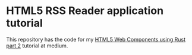 # HTML5 RSS Reader application tutorial
This repository has the code for my [HTML5 Web Components using Rust part 2]() tutorial at medium. 
